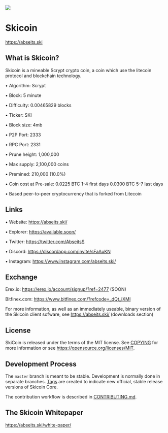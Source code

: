 ![](https://abseits.ski/wp-content/uploads/2020/05/low-poly-3614652-1536x655.png)

Skicoin
=========================

https://abseits.ski


What is Skicoin?
----------------

Skicoin is a mineable Scrypt crypto coin, a coin which use the litecoin protocol and blockchain technology.
 
• Algorithm:        Scrypt

• Block:            5 minute

• Difficulty:       0.00465829 blocks

• Ticker:           SKI

• Block size:       4mb

• P2P Port:         2333

• RPC Port:         2331

• Prune height:     1,000,000

• Max supply:       2,100,000 coins

• Premined: 210,000  (10.0%)  

• Coin cost at Pre-sale:   0.0225 BTC 1-4 first days 
                                 0.0300 BTC 5-7 last days

• Based peer-to-peer cryptocurrency that is forked from Litecoin



Links
----------------

• Website: https://abseits.ski/

• Explorer:  https://available.soon/

• Twitter: https://twitter.com/AbseitsS

• Discord: https://discordapp.com/invite/sFaAuKN

• Instagram: https://www.instagram.com/abseits.ski/




Exchange
----------------

Erex.io: https://erex.io/account/signup/?ref=2477 (SOON) 

Bitfinex.com:  https://www.bitfinex.com/?refcode=_dQt_iXMI 


For more information, as well as an immediately useable, binary version of
the Skicoin client sofware, see  https://abseits.ski/  (downloads section)





License
-------

SkiCoin is released under the terms of the MIT license. See [COPYING](COPYING) for more
information or see https://opensource.org/licenses/MIT.

Development Process
-------------------

The `master` branch is meant to be stable. Development is normally done in separate branches.
[Tags](https://github.com//caesar-ski/skicoin\tags) are created to indicate new official,
stable release versions of Skicoin Core.

The contribution workflow is described in [CONTRIBUTING.md](CONTRIBUTING.md).

The Skicoin Whitepaper
----------------------

https://abseits.ski/white-paper/

